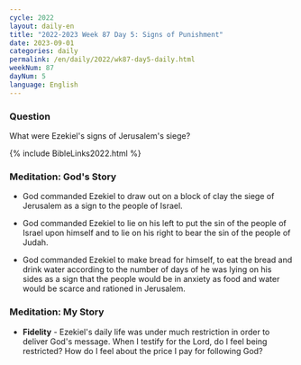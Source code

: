 ```yaml
---
cycle: 2022
layout: daily-en
title: "2022-2023 Week 87 Day 5: Signs of Punishment"
date: 2023-09-01
categories: daily
permalink: /en/daily/2022/wk87-day5-daily.html
weekNum: 87
dayNum: 5
language: English
---
```


### Question     
What were Ezekiel's signs of Jerusalem's siege?

{% include BibleLinks2022.html %}

### Meditation: God's Story   
+ God commanded Ezekiel to draw out on a block of clay the siege of Jerusalem as a sign to the people of Israel. 

+ God commanded Ezekiel to lie on his left to put the sin of the people of Israel upon himself and to lie on his right to bear the sin of the people of Judah. 

+ God commanded Ezekiel to make bread for himself, to eat the bread and drink water according to the number of days of he was lying on his sides as a sign that the people would be in anxiety as food and water would be scarce and rationed in Jerusalem. 

### Meditation: My Story   
+ **Fidelity** - Ezekiel's daily life was under much restriction in order to deliver God's message. When I testify for the Lord, do I feel being restricted? How do I feel about the price I pay for following God?
